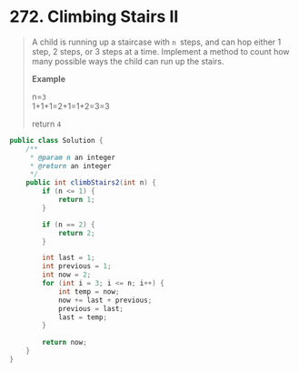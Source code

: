 # 272. Climbing Stairs II

> A child is running up a staircase with `n `steps, and can hop either 1 step, 2 steps, or 3 steps at a time. Implement a method to count how many possible ways the child can run up the stairs.
>
> **Example**
>
> n=`3`  
> 1+1+1=2+1=1+2=3=3
>
> return `4`

```java
public class Solution {
    /**
     * @param n an integer
     * @return an integer
     */
    public int climbStairs2(int n) {
        if (n <= 1) {
            return 1;
        }

        if (n == 2) {
            return 2;
        }

        int last = 1;
        int previous = 1;
        int now = 2;
        for (int i = 3; i <= n; i++) {
            int temp = now;
            now += last + previous;
            previous = last;
            last = temp;
        }
        
        return now;
    }
}
```



